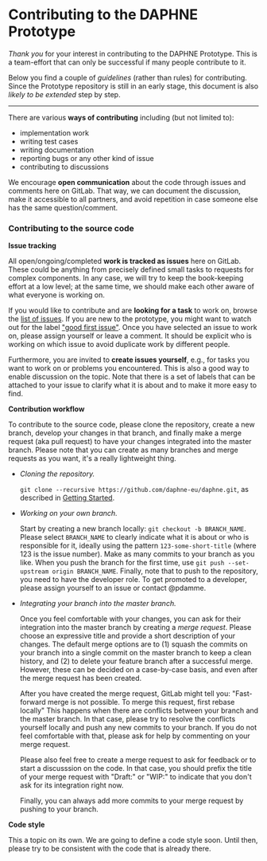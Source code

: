 # Contributing to the DAPHNE Prototype

*Thank you* for your interest in contributing to the DAPHNE Prototype.
This is a team-effort that can only be successful if many people contribute to it.

Below you find a couple of *guidelines* (rather than rules) for contributing.
Since the Prototype repository is still in an early stage, this document is also *likely to be extended* step by step.

-----

There are various **ways of contributing** including (but not limited to):
- implementation work
- writing test cases
- writing documentation
- reporting bugs or any other kind of issue
- contributing to discussions

We encourage **open communication** about the code through issues and comments here on GitLab.
That way, we can document the discussion, make it accessible to all partners, and avoid repetition in case someone else has the same question/comment.

### Contributing to the source code

**Issue tracking**

All open/ongoing/completed **work is tracked as issues** here on GitLab.
These could be anything from precisely defined small tasks to requests for complex components.
In any case, we will try to keep the book-keeping effort at a low level; at the same time, we should make each other aware of what everyone is working on.

If you would like to contribute and are **looking for a task** to work on, browse the [list of issues](https://github.com/daphne-eu/daphne/issues).
If you are new to the prototype, you might want to watch out for the label ["good first issue"](https://github.com/daphne-eu/daphne/issues?q=is%3Aissue+is%3Aopen+label%3A%22good+first+issue%22).
Once you have selected an issue to work on, please assign yourself or leave a comment.
It should be explicit who is working on which issue to avoid duplicate work by different people.

Furthermore, you are invited to **create issues yourself**, e.g., for tasks you want to work on or problems you encountered.
This is also a good way to enable discussion on the topic.
Note that there is a set of labels that can be attached to your issue to clarify what it is about and to make it more easy to find.

**Contribution workflow**

To contribute to the source code, please clone the repository, create a new branch, develop your changes in that branch, and finally make a merge request (aka pull request) to have your changes integrated into the master branch.
Please note that you can create as many branches and merge requests as you want, it's a really lightweight thing.

- *Cloning the repository.*

  `git clone --recursive https://github.com/daphne-eu/daphne.git`, as described in [Getting Started](https://github.com/daphne-eu/daphne/blob/master/doc/GettingStarted.md).

- *Working on your own branch.*
  
  Start by creating a new branch locally: `git checkout -b BRANCH_NAME`.
  Please select `BRANCH_NAME` to clearly indicate what it is about or who is responsible for it, ideally using the pattern `123-some-short-title` (where 123 is the issue number).
  Make as many commits to your branch as you like.
  When you push the branch for the first time, use `git push --set-upstream origin BRANCH_NAME`.
  Finally, note that to push to the repository, you need to have the developer role.
  To get promoted to a developer, please assign yourself to an issue or contact @pdamme.

- *Integrating your branch into the master branch.*

  Once you feel comfortable with your changes, you can ask for their integration into the master branch by creating a *merge request*.
  Please choose an expressive title and provide a short description of your changes.
  The default merge options are to (1) squash the commits on your branch into a single commit on the master branch to keep a clean history, and (2) to delete your feature branch after a successful merge.
  However, these can be decided on a case-by-case basis, and even after the merge request has been created.

  After you have created the merge request, GitLab might tell you: "Fast-forward merge is not possible. To merge this request, first rebase locally"
  This happens when there are conflicts between your branch and the master branch.
  In that case, please try to resolve the conflicts yourself locally and push any new commits to your branch.
  If you do not feel comfortable with that, please ask for help by commenting on your merge request.

  Please also feel free to create a merge request to ask for feedback or to start a discusssion on the code.
  In that case, you should prefix the title of your merge request with "Draft:" or "WIP:" to indicate that you don't ask for its integration right now.

  Finally, you can always add more commits to your merge request by pushing to your branch.

**Code style**

This a topic on its own.
We are going to define a code style soon.
Until then, please try to be consistent with the code that is already there.
